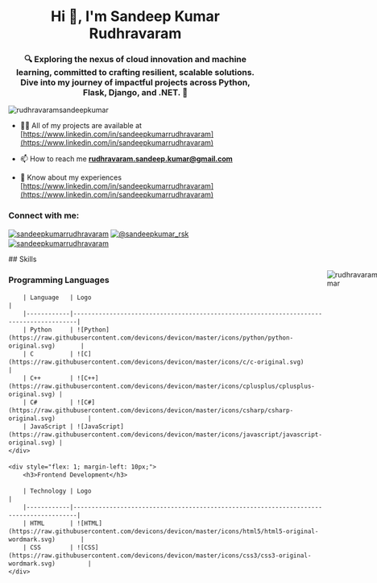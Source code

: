 <!DOCTYPE html>
<html lang="en">
<head>
  <meta charset="UTF-8">
  <meta name="viewport" content="width=device-width, initial-scale=1.0">
</head>
<body>
<h1 align="center">Hi 👋, I'm Sandeep Kumar Rudhravaram</h1>
<h3 align="center">🔍 Exploring the nexus of cloud innovation and machine learning, committed to crafting resilient, scalable solutions. Dive into my journey of impactful projects across Python, Flask, Django, and .NET. 🚀</h3>

<p align="left"> <img src="https://komarev.com/ghpvc/?username=rudhravaramsandeepkumar&label=Profile%20views&color=0e75b6&style=flat" alt="rudhravaramsandeepkumar" /> </p>

- 👨‍💻 All of my projects are available at [https://www.linkedin.com/in/sandeepkumarrudhravaram](https://www.linkedin.com/in/sandeepkumarrudhravaram)

- 📫 How to reach me **rudhravaram.sandeep.kumar@gmail.com**

- 📄 Know about my experiences [https://www.linkedin.com/in/sandeepkumarrudhravaram](https://www.linkedin.com/in/sandeepkumarrudhravaram)

<h3 align="left">Connect with me:</h3>
<p align="left">
<a href="https://linkedin.com/in/sandeepkumarrudhravaram" target="blank"><img align="center" src="https://raw.githubusercontent.com/rahuldkjain/github-profile-readme-generator/master/src/images/icons/Social/linked-in-alt.svg" alt="sandeepkumarrudhravaram" height="30" width="40" /></a>
<a href="https://www.hackerearth.com/@sandeepkumar_rsk" target="blank"><img align="center" src="https://raw.githubusercontent.com/rahuldkjain/github-profile-readme-generator/master/src/images/icons/Social/hackerearth.svg" alt="@sandeepkumar_rsk" height="30" width="40" /></a>
<a href="https://discord.gg/sandeepkumarrudhravaram" target="blank"><img align="center" src="https://raw.githubusercontent.com/rahuldkjain/github-profile-readme-generator/master/src/images/icons/Social/discord.svg" alt="sandeepkumarrudhravaram" height="30" width="40" /></a>
</p>
## Skills

<div style="display: flex;">
    <div style="flex: 1; margin-right: 10px;">
        <h3>Programming Languages</h3>

        | Language   | Logo                                                                                   |
        |------------|----------------------------------------------------------------------------------------|
        | Python     | ![Python](https://raw.githubusercontent.com/devicons/devicon/master/icons/python/python-original.svg)       |
        | C          | ![C](https://raw.githubusercontent.com/devicons/devicon/master/icons/c/c-original.svg)                   |
        | C++        | ![C++](https://raw.githubusercontent.com/devicons/devicon/master/icons/cplusplus/cplusplus-original.svg) |
        | C#         | ![C#](https://raw.githubusercontent.com/devicons/devicon/master/icons/csharp/csharp-original.svg)         |
        | JavaScript | ![JavaScript](https://raw.githubusercontent.com/devicons/devicon/master/icons/javascript/javascript-original.svg) |
    </div>

    <div style="flex: 1; margin-left: 10px;">
        <h3>Frontend Development</h3>

        | Technology | Logo                                                                                   |
        |------------|----------------------------------------------------------------------------------------|
        | HTML       | ![HTML](https://raw.githubusercontent.com/devicons/devicon/master/icons/html5/html5-original-wordmark.svg)       |
        | CSS        | ![CSS](https://raw.githubusercontent.com/devicons/devicon/master/icons/css3/css3-original-wordmark.svg)         |
    </div>
</div>




<p><img align="left" src="https://github-readme-stats.vercel.app/api/top-langs?username=rudhravaramsandeepkumar&show_icons=true&locale=en&layout=compact" alt="rudhravaramsandeepkumar" /></p>

<p>&nbsp;<img align="center" src="https://github-readme-stats.vercel.app/api?username=rudhravaramsandeepkumar&show_icons=true&locale=en" alt="rudhravaramsandeepkumar" /></p>

<p><img align="center" src="https://github-readme-streak-stats.herokuapp.com/?user=rudhravaramsandeepkumar&" alt="rudhravaramsandeepkumar" /></p>
</body>
</html>

